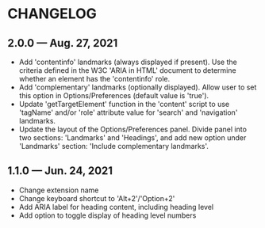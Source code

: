 # CHANGELOG

## 2.0.0 — Aug. 27, 2021

<ul>
  <li>Add 'contentinfo' landmarks (always displayed if present). Use the criteria defined in the W3C 'ARIA in HTML' document to determine whether an element has the 'contentinfo' role.</li>
  <li>Add 'complementary' landmarks (optionally displayed). Allow user to set this option in Options/Preferences (default value is 'true').</li>
  <li>Update 'getTargetElement' function in the 'content' script to use 'tagName' and/or 'role' attribute value for 'search' and 'navigation' landmarks.</li>
  <li>Update the layout of the Options/Preferences panel. Divide panel into two sections: 'Landmarks' and 'Headings', and add new option under 'Landmarks' section: 'Include complementary landmarks'.</li>
</ul>

## 1.1.0 — Jun. 24, 2021

* Change extension name
* Change keyboard shortcut to 'Alt+2'/'Option+2'
* Add ARIA label for heading content, including heading level
* Add option to toggle display of heading level numbers
